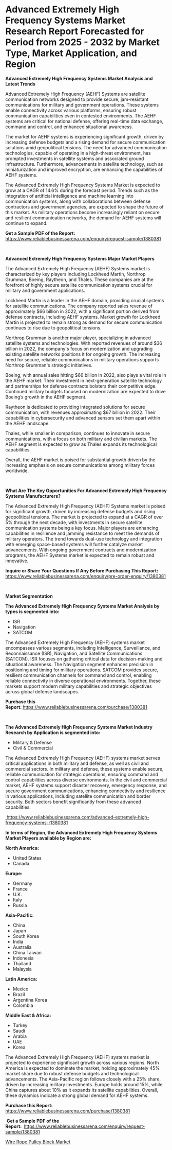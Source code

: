 <p><h1>Advanced Extremely High Frequency Systems Market Research Report Forecasted for Period from 2025 -  2032 by Market Type, Market Application, and Region</h1></p><p><strong>Advanced Extremely High Frequency Systems Market Analysis and Latest Trends</strong></p>
<p><p>Advanced Extremely High Frequency (AEHF) Systems are satellite communication networks designed to provide secure, jam-resistant communications for military and government operations. These systems enable connectivity across various platforms, ensuring robust communication capabilities even in contested environments. The AEHF systems are critical for national defense, offering real-time data exchange, command and control, and enhanced situational awareness.</p><p>The market for AEHF systems is experiencing significant growth, driven by increasing defense budgets and a rising demand for secure communication solutions amid geopolitical tensions. The need for advanced communication technologies, capable of operating in a high-threat environment, has prompted investments in satellite systems and associated ground infrastructure. Furthermore, advancements in satellite technology, such as miniaturization and improved encryption, are enhancing the capabilities of AEHF systems.</p><p>The Advanced Extremely High Frequency Systems Market is expected to grow at a CAGR of 14.6% during the forecast period. Trends such as the integration of artificial intelligence and machine learning into communication systems, along with collaborations between defense contractors and government agencies, are expected to shape the future of this market. As military operations become increasingly reliant on secure and resilient communication networks, the demand for AEHF systems will continue to expand.</p></p>
<p><strong>Get a Sample PDF of the Report:&nbsp;</strong> <a href="https://www.reliablebusinessarena.com/enquiry/request-sample/1380381?utm_campaign=3138&utm_medium=2&utm_source=Github&utm_content=ia&utm_term=11042025&utm_id=advanced-extremely-high-frequency-systems">https://www.reliablebusinessarena.com/enquiry/request-sample/1380381</a></p>
<p>&nbsp;</p>
<p><strong>Advanced Extremely High Frequency Systems Major Market Players</strong></p>
<p><p>The Advanced Extremely High Frequency (AEHF) Systems market is characterized by key players including Lockheed Martin, Northrop Grumman, Boeing, Raytheon, and Thales. These companies are at the forefront of highly secure satellite communication systems crucial for military and government applications.</p><p>Lockheed Martin is a leader in the AEHF domain, providing crucial systems for satellite communications. The company reported sales revenue of approximately $66 billion in 2022, with a significant portion derived from defense contracts, including AEHF systems. Market growth for Lockheed Martin is projected to remain strong as demand for secure communication continues to rise due to geopolitical tensions.</p><p>Northrop Grumman is another major player, specializing in advanced satellite systems and technologies. With reported revenues of around $36 billion in 2022, the company's focus on modernization and upgrading existing satellite networks positions it for ongoing growth. The increasing need for secure, reliable communications in military operations supports Northrop Grumman's strategic initiatives.</p><p>Boeing, with annual sales hitting $66 billion in 2022, also plays a vital role in the AEHF market. Their investment in next-generation satellite technology and partnerships for defense contracts bolsters their competitive edge. Continued military budgets focused on modernization are expected to drive Boeing’s growth in the AEHF segment.</p><p>Raytheon is dedicated to providing integrated solutions for secure communication, with revenues approximating $67 billion in 2022. Their capabilities in cybersecurity and advanced sensors set them apart within the AEHF landscape.</p><p>Thales, while smaller in comparison, continues to innovate in secure communications, with a focus on both military and civilian markets. The AEHF segment is expected to grow as Thales expands its technological capabilities.</p><p>Overall, the AEHF market is poised for substantial growth driven by the increasing emphasis on secure communications among military forces worldwide.</p></p>
<p>&nbsp;</p>
<p><strong>What Are The Key Opportunities For Advanced Extremely High Frequency Systems Manufacturers?</strong></p>
<p><p>The Advanced Extremely High Frequency (AEHF) Systems market is poised for significant growth, driven by increasing defense budgets and rising geopolitical tensions. The market is projected to expand at a CAGR of over 5% through the next decade, with investments in secure satellite communication systems being a key focus. Major players are enhancing capabilities in resilience and jamming resistance to meet the demands of military operators. The trend towards dual-use technology and integration with emerging space-based systems will further catalyze market advancements. With ongoing government contracts and modernization programs, the AEHF Systems market is expected to remain robust and innovative.</p></p>
<p><strong>Inquire or Share Your Questions If Any Before Purchasing This Report:</strong> <a href="https://www.reliablebusinessarena.com/enquiry/pre-order-enquiry/1380381?utm_campaign=3138&utm_medium=2&utm_source=Github&utm_content=ia&utm_term=11042025&utm_id=advanced-extremely-high-frequency-systems">https://www.reliablebusinessarena.com/enquiry/pre-order-enquiry/1380381</a></p>
<p>&nbsp;</p>
<p><strong>Market Segmentation</strong></p>
<p><strong>The Advanced Extremely High Frequency Systems Market Analysis by types is segmented into:</strong></p>
<p><ul><li>ISR</li><li>Navigation</li><li>SATCOM</li></ul></p>
<p><p>The Advanced Extremely High Frequency (AEHF) systems market encompasses various segments, including Intelligence, Surveillance, and Reconnaissance (ISR), Navigation, and Satellite Communications (SATCOM). ISR focuses on gathering critical data for decision-making and situational awareness. The Navigation segment enhances precision in positioning and timing for military operations. SATCOM provides secure, resilient communication channels for command and control, enabling reliable connectivity in diverse operational environments. Together, these markets support modern military capabilities and strategic objectives across global defense landscapes.</p></p>
<p><strong>Purchase this Report:&nbsp;</strong><a href="https://www.reliablebusinessarena.com/purchase/1380381?utm_campaign=3138&utm_medium=2&utm_source=Github&utm_content=ia&utm_term=11042025&utm_id=advanced-extremely-high-frequency-systems">https://www.reliablebusinessarena.com/purchase/1380381</a></p>
<p>&nbsp;</p>
<p><strong>The Advanced Extremely High Frequency Systems Market Industry Research by Application is segmented into:</strong></p>
<p><ul><li>Military & Defense</li><li>Civil & Commercial</li></ul></p>
<p><p>The Advanced Extremely High Frequency (AEHF) systems market serves critical applications in both military and defense, as well as civil and commercial sectors. In military and defense, these systems enable secure, reliable communication for strategic operations, ensuring command and control capabilities across diverse environments. In the civil and commercial market, AEHF systems support disaster recovery, emergency response, and secure government communications, enhancing connectivity and resilience in various applications, including satellite communication and border security. Both sectors benefit significantly from these advanced capabilities.</p></p>
<p><a href="https://www.reliablebusinessarena.com/advanced-extremely-high-frequency-systems-r1380381?utm_campaign=3138&utm_medium=2&utm_source=Github&utm_content=ia&utm_term=11042025&utm_id=advanced-extremely-high-frequency-systems">&nbsp;https://www.reliablebusinessarena.com/advanced-extremely-high-frequency-systems-r1380381</a></p>
<p><strong>In terms of Region, the Advanced Extremely High Frequency Systems Market Players available by Region are:</strong></p>
<p>
    <p> <strong> North America: </strong>
        <ul>
            <li>United States</li>
            <li>Canada</li>
        </ul>
        </p> 
    <p> <strong> Europe: </strong>
        <ul>
            <li>Germany</li>
            <li>France</li>
            <li>U.K.</li>
            <li>Italy</li>
            <li>Russia</li>
        </ul>
        </p> 
    <p> <strong> Asia-Pacific: </strong>
        <ul>
            <li>China</li>
            <li>Japan</li>
            <li>South Korea</li>
            <li>India</li>
            <li>Australia</li>
            <li>China Taiwan</li>
            <li>Indonesia</li>
            <li>Thailand</li>
            <li>Malaysia</li>
        </ul>
        </p> 
    <p> <strong> Latin America: </strong>
        <ul>
            <li>Mexico</li>
            <li>Brazil</li>
            <li>Argentina Korea</li>
            <li>Colombia</li>
        </ul>
        </p> 
    <p> <strong> Middle East & Africa: </strong>
        <ul>
            <li>Turkey</li>
            <li>Saudi</li>
            <li>Arabia</li>
            <li>UAE</li>
            <li>Korea</li>
        </ul>
    </p>
    </p>
<p><p>The Advanced Extremely High Frequency (AEHF) systems market is projected to experience significant growth across various regions. North America is expected to dominate the market, holding approximately 45% market share due to robust defense budgets and technological advancements. The Asia-Pacific region follows closely with a 25% share, driven by increasing military investments. Europe holds around 15%, while China captures about 10% as it expands its satellite capabilities. Overall, these dynamics indicate a strong global demand for AEHF systems.</p></p>
<p><strong>Purchase this Report: </strong><a href="https://www.reliablebusinessarena.com/purchase/1380381?utm_campaign=3138&utm_medium=2&utm_source=Github&utm_content=ia&utm_term=11042025&utm_id=advanced-extremely-high-frequency-systems">https://www.reliablebusinessarena.com/purchase/1380381</a></p>
<p>&nbsp;<strong>Get a Sample PDF of the Report:&nbsp;&nbsp;</strong><a href="https://www.reliablebusinessarena.com/enquiry/request-sample/1380381?utm_campaign=3138&utm_medium=2&utm_source=Github&utm_content=ia&utm_term=11042025&utm_id=advanced-extremely-high-frequency-systems">https://www.reliablebusinessarena.com/enquiry/request-sample/1380381</a></p>
<p><strong></strong></p>
<p><p><a href="https://github.com/bedelibekwe58/Market-Research-Report-List-1/blob/main/wire-rope-pulley-block-market.md?utm_campaign=3138&utm_medium=2&utm_source=Github&utm_content=ia&utm_term=11042025&utm_id=advanced-extremely-high-frequency-systems">Wire Rope Pulley Block Market</a></p></p>